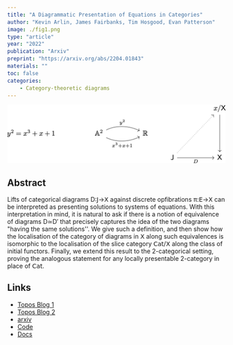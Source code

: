 ```yaml
---
title: "A Diagrammatic Presentation of Equations in Categories"
author: "Kevin Arlin, James Fairbanks, Tim Hosgood, Evan Patterson"
image: ./fig1.png
type: "article"
year: "2022"
publication: "Arxiv"
preprint: "https://arxiv.org/abs/2204.01843"
materials: ""
toc: false
categories:
    - Category-theoretic diagrams
---
```


![](./fig1.png)

## Abstract

Lifts of categorical diagrams D:𝖩→𝖷 against discrete opfibrations π:𝖤→𝖷 can be interpreted as presenting solutions to systems of equations. With this interpretation in mind, it is natural to ask if there is a notion of equivalence of diagrams D≃D′ that precisely captures the idea of the two diagrams "having the same solutions''. We give such a definition, and then show how the localisation of the category of diagrams in 𝖷 along such equivalences is isomorphic to the localisation of the slice category 𝖢𝖺𝗍/𝖷 along the class of initial functors. Finally, we extend this result to the 2-categorical setting, proving the analogous statement for any locally presentable 2-category in place of 𝖢𝖺𝗍.


## Links

- [Topos Blog 1](https://topos.site/blog/2022-04-08-diagrammatic-differential-equations-1/)
- [Topos Blog 2](https://topos.site/blog/2022-04-15-diagrammatic-differential-equations-2/)
- [arxiv](https://arxiv.org/abs/2401.09751)
- [Code](https://github.com/AlgebraicJulia/Decapodes.jl)
- [Docs](https://algebraicjulia.github.io/Decapodes.jl/dev/)